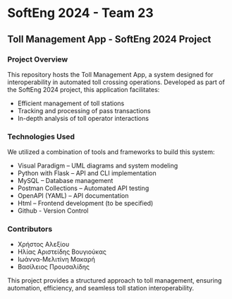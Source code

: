 # SoftEng 2024 - Team 23

## Toll Management App - SoftEng 2024 Project

### Project Overview
This repository hosts the Toll Management App, a system designed for interoperability in automated toll crossing operations. Developed as part of the SoftEng 2024 project, this application facilitates:
- Efficient management of toll stations
- Tracking and processing of pass transactions
- In-depth analysis of toll operator interactions

### Technologies Used
We utilized a combination of tools and frameworks to build this system:

- Visual Paradigm – UML diagrams and system modeling
- Python with Flask – API and CLI implementation
- MySQL – Database management
- Postman Collections – Automated API testing
- OpenAPI (YAML) – API documentation
- Html – Frontend development (to be specified)
- Github - Version Control

### Contributors
- Χρήστος Αλεξίου
- Ηλίας Αριστείδης Βουγιούκας
- Ιωάννα-Μελιτίνη Μακαρή
- Βασίλειος Προυσαλίδης

This project provides a structured approach to toll management, ensuring automation, efficiency, and seamless toll station interoperability.
